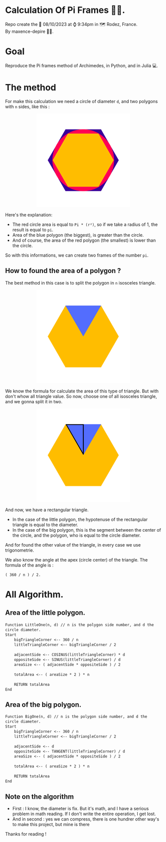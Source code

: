 # **Calculation Of Pi Frames 👋🏻.**

Repo create the 📆 08/10/2023 at ⌚️ 9:34pm in 🗺 Rodez, France.<br />By maxence-depire 👨‍💻.

# Goal
Reproduce the Pi frames method of Archimedes, in Python, and in Julia 💻.

# The method
For make this calculation we need a circle of diameter `d`, and two polygons with `n` sides, like this :

<p align="center">
    <img src="images/method.png" width="300">
</p>

Here's the explanation:
- The red circle area is equal to `Pi * (r²)`, so if we take a radius of 1, the result is equal to `pi`.
- Area of the blue polygon (the biggest), is greater than the circle.
- And of course, the area of the red polygon (the smallest) is lower than the circle.

So with this informations, we can create two frames of the number `pi`.

## How to found the area of a polygon ?
The best method in this case is to split the polygon in `n` isosceles triangle.

<p align="center">
    <img src="images/method-2.png" width="300">
</p>

We know the formula for calculate the area of this type of triangle. But with don't whow all triangle value. So now, choose one of all isosceles triangle, and we gonna split it in two.

<p align="center">
    <img src="images/method-3.png" width="300">
</p>

And now, we have a rectangular triangle.
- In the case of the little polygon, the hypotenuse of the rectangular triangle is equal to the diameter.
- In the case of the big polygon, this is the segment between the center of the circle, and the polygon, who is equal to the circle diameter.

And for found the other value of the triangle, in every case we use trigonometrie.

We also know the angle at the apex (circle center) of the triangle. The formula of the angle is : 
```
( 360 / n ) / 2.
```

# All Algorithm.

## Area of the little polygon.
```
Function LittleOne(n, d) // n is the polygon side number, and d the circle diameter.
Start
    bigTriangleCorner <-- 360 / n
    littleTriangleCorner <-- bigTriangleCorner / 2

    adjacentSide <-- COSINUS(littleTriangleCorner) * d
    oppositeSide <-- SINUS(littleTriangleCorner) / d
    areaSize <-- ( adjacentSide * oppositeSide ) / 2

    totalArea <-- ( areaSize * 2 ) * n

    RETURN totalArea
End
```

## Area of the big polygon.
```
Function BigOne(n, d) // n is the polygon side number, and d the circle diameter.
Start
    bigTriangleCorner <-- 360 / n
    littleTriangleCorner <-- bigTriangleCorner / 2

    adjacentSide <-- d
    oppositeSide <-- TANGENT(littleTriangleCorner) / d
    areaSize <-- ( adjacentSide * oppositeSide ) / 2

    totalArea <-- ( areaSize * 2 ) * n

    RETURN totalArea
End
```

## Note on the algorithm
- First : I know, the diameter is fix. But it's math, and I have a serious problem in math reading. If I don't write the entire operation, I get lost.
- And in second : yes we can compress, there is one hundrer other way's to make this project, but mine is there


Thanks for reading !

